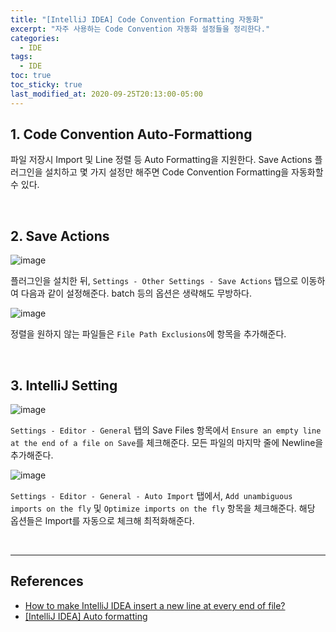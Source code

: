 ```yaml
---
title: "[IntelliJ IDEA] Code Convention Formatting 자동화"
excerpt: "자주 사용하는 Code Convention 자동화 설정들을 정리한다."
categories:
  - IDE
tags:
  - IDE
toc: true
toc_sticky: true
last_modified_at: 2020-09-25T20:13:00-05:00
---
```


## 1. Code Convention Auto-Formattiong

파일 저장시 Import 및 Line 정렬 등 Auto Formatting을 지원한다. Save Actions 플러그인을 설치하고 몇 가지 설정만 해주면 Code Convention Formatting을 자동화할 수 있다.

<br>

## 2. Save Actions

![image](https://user-images.githubusercontent.com/56240505/95673812-07bb5300-0be7-11eb-9875-4a88182ca936.png)

플러그인을 설치한 뒤, ``Settings - Other Settings - Save Actions`` 탭으로 이동하여 다음과 같이 설정해준다. batch 등의 옵션은 생략해도 무방하다.

![image](https://user-images.githubusercontent.com/56240505/95673887-77314280-0be7-11eb-9193-f8a9bede5592.png)

정렬을 원하지 않는 파일들은 ``File Path Exclusions``에 항목을 추가해준다.

<br>

## 3. IntelliJ Setting

![image](https://user-images.githubusercontent.com/56240505/95674019-73ea8680-0be8-11eb-9112-4d670a0b592b.png)

``Settings - Editor - General`` 탭의 Save Files 항목에서 ``Ensure an empty line at the end of a file on Save``를 체크해준다. 모든 파일의 마지막 줄에 Newline을 추가해준다.

![image](https://user-images.githubusercontent.com/56240505/95673933-bfe8fb80-0be7-11eb-9446-8ba0654724f2.png)

``Settings - Editor - General - Auto Import`` 탭에서, ``Add unambiguous imports on the fly`` 및 ``Optimize imports on the fly`` 항목을 체크해준다. 해당 옵션들은 Import를 자동으로 체크해 최적화해준다.

<br>

---

## References

* [How to make IntelliJ IDEA insert a new line at every end of file?](https://stackoverflow.com/questions/16761227/how-to-make-intellij-idea-insert-a-new-line-at-every-end-of-file)
* [[IntelliJ IDEA] Auto formatting](https://namocom.tistory.com/781)
